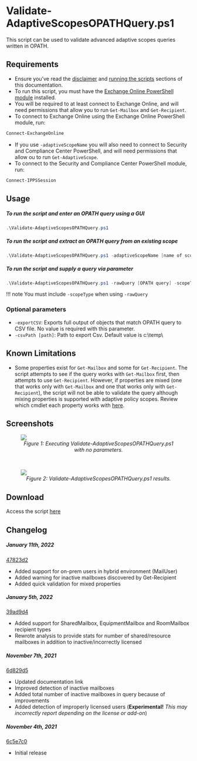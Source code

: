 # Validate-AdaptiveScopesOPATHQuery.ps1

This script can be used to validate advanced adaptive scopes queries written in OPATH.

## Requirements

- Ensure you've read the [disclaimer](https://brenle.github.io/MIGScripts/#disclaimer) and [running the scripts](https://brenle.github.io/MIGScripts/#running-the-scripts) sections of this documentation.
- To run this script, you must have the [Exchange Online PowerShell module](https://docs.microsoft.com/en-us/powershell/exchange/exchange-online-powershell-v2?view=exchange-ps#install-and-maintain-the-exo-v2-module) installed.
- You will be required to at least connect to Exchange Online, and will need permissions that allow you to run ```Get-Mailbox``` and ```Get-Recipient```.
- To connect to Exchange Online using the Exchange Online PowerShell module, run:

``` powershell
Connect-ExchangeOnline
```

- If you use ```-adaptiveScopeName``` you will also need to connect to Security and Compliance Center PowerShell, and will need permissions that allow ou to run ```Get-AdaptiveScope```.
- To connect to the Security and Compliance Center PowerShell module, run:

``` powershell
Connect-IPPSSession
```

## Usage

##### To run the script and enter an OPATH query using a GUI

``` powershell
.\Validate-AdaptiveScopesOPATHQuery.ps1
```

##### To run the script and extract an OPATH query from an existing scope

``` powershell
.\Validate-AdaptiveScopesOPATHQuery.ps1 -adaptiveScopeName [name of scope]
```

##### To run the script and supply a query via parameter

``` powershell
.\Validate-AdaptiveScopesOPATHQuery.ps1 -rawQuery [OPATH query] -scopeType [User | Group]
```
!!! note
    You must include ```-scopeType``` when using ```-rawQuery```

### Optional parameters

- ```-exportCSV```: Exports full output of objects that match OPATH query to CSV file. No value is required with this parameter.
- ```-csvPath [path]```: Path to export Csv.  Default value is c:\temp\

## Known Limitations

- Some properties exist for ```Get-Mailbox``` and some for ```Get-Recipient```.  The script attempts to see if the query works with ```Get-Mailbox``` first, then attempts to use ```Get-Recipient```.  However, if properties are mixed (one that works only with ```Get-Mailbox``` and one that works only with ```Get-Recipient```), the script will not be able to validate the query although mixing properties is supported with adaptive policy scopes.  Review which cmdlet each property works with [here](https://aka.ms/opath-filter).

## Screenshots

<figure>
    <img src="../img/validation-script-no-params.png"/> 
    <figcaption style="font-style: italic; text-align:center;">Figure 1: Executing Validate-AdaptiveScopesOPATHQuery.ps1 with no parameters.</figcaption>
</figure>

<br/>

<figure>
    <img src="../img/validation-script-result.png"/> 
    <figcaption style="font-style: italic; text-align:center;">Figure 2: Validate-AdaptiveScopesOPATHQuery.ps1 results.</figcaption>
</figure>

## Download

Access the script [here](https://github.com/brenle/MIGScripts/blob/main/Exchange/Validate-AdaptiveScopesOPATHQuery.ps1)

## Changelog

##### January 11th, 2022
[47823d2](https://github.com/brenle/MIGScripts/commit/47823d2a7238fc6636324aa2c22bdc58fb87c6c4#diff-d66eb284e212b1b6f1b77953502640bbff7c6cf68a740538c399132a83193360)
- Added support for on-prem users in hybrid environment (MailUser)
- Added warning for inactive mailboxes discovered by Get-Recipient
- Added quick validation for mixed properties

##### January 5th, 2022
[39ad9d4](https://github.com/brenle/MIGScripts/commit/39ad9d4f80599c69a99318b28aa01ad421d87482#diff-d66eb284e212b1b6f1b77953502640bbff7c6cf68a740538c399132a83193360)
- Added support for SharedMailbox, EquipmentMailbox and RoomMailbox recipient types
- Rewrote analysis to provide stats for number of shared/resource mailboxes in addition to inactive/incorrectly licensed

##### November 7th, 2021
[6d829d5](https://github.com/brenle/MIGScripts/commit/6d829d5acf12f5b3a8e43383089106ff2c3b4d51#diff-d66eb284e212b1b6f1b77953502640bbff7c6cf68a740538c399132a83193360)
- Updated documentation link
- Improved detection of inactive mailboxes
- Added total number of inactive mailboxes in query because of improvements
- Added detection of improperly licensed users (**Experimental!** *This may incorrectly report depending on the license or add-on*)

##### November 4th, 2021
[6c5e7c0](https://github.com/brenle/MIGScripts/commit/6c5e7c01c9815d189eda8b81e3ee5a0933477c8d#diff-d66eb284e212b1b6f1b77953502640bbff7c6cf68a740538c399132a83193360)
- Initial release
